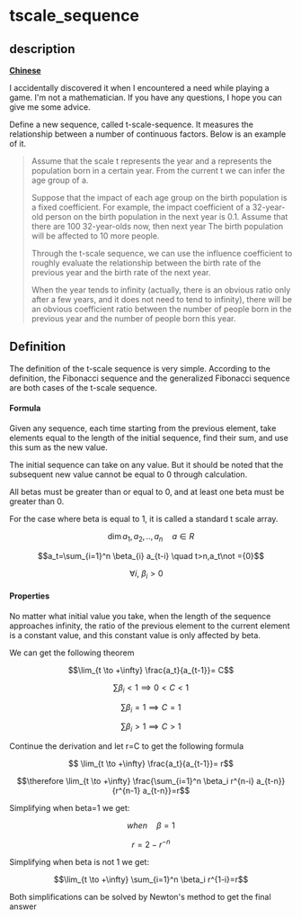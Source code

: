 # tscale_sequence

## description

**[Chinese](README_CN.md)**

I accidentally discovered it when I encountered a need while playing a game. I'm not a mathematician. If you have any questions, I hope you can give me some advice.

Define a new sequence, called t-scale-sequence. It measures the relationship between a number of continuous factors. Below is an example of it.

> Assume that the scale t represents the year and a represents the population born in a certain year. From the current t we can infer the age group of a.
>
> Suppose that the impact of each age group on the birth population is a fixed coefficient. For example, the impact coefficient of a 32-year-old person on the birth population in the next year is 0.1. Assume that there are 100 32-year-olds now, then next year The birth population will be affected to 10 more people.
>
> Through the t-scale sequence, we can use the influence coefficient to roughly evaluate the relationship between the birth rate of the previous year and the birth rate of the next year.
>
> When the year tends to infinity (actually, there is an obvious ratio only after a few years, and it does not need to tend to infinity), there will be an obvious coefficient ratio between the number of people born in the previous year and the number of people born this year.

## Definition

The definition of the t-scale sequence is very simple. According to the definition, the Fibonacci sequence and the generalized Fibonacci sequence are both cases of the t-scale sequence.

#### Formula

Given any sequence, each time starting from the previous element, take elements equal to the length of the initial sequence, find their sum, and use this sum as the new value.

The initial sequence can take on any value. But it should be noted that the subsequent new value cannot be equal to 0 through calculation.

All betas must be greater than or equal to 0, and at least one beta must be greater than 0.

For the case where beta is equal to 1, it is called a standard t scale array.

$$\dim a_1,a_2,..,a_n \quad a\in R$$

$$a_t=\sum_{i=1}^n \beta_{i} a_{t-i} \quad t>n,a_t\not ={0}$$

$$\forall i, \ \beta_i > 0 \quad$$

#### Properties

No matter what initial value you take, when the length of the sequence approaches infinity, the ratio of the previous element to the current element is a constant value, and this constant value is only affected by beta.

We can get the following theorem

$$\lim_{t \to +\infty} \frac{a_t}{a_{t-1}}= C$$

$$\sum \beta_i < 1 \implies 0 < C < 1$$

$$\sum \beta_i = 1 \implies C = 1$$

$$\sum \beta_i > 1 \implies C > 1$$

Continue the derivation and let r=C to get the following formula

$$ \lim_{t \to +\infty} \frac{a_t}{a_{t-1}}= r$$

$$\therefore \lim_{t \to +\infty} \frac{\sum_{i=1}^n \beta_i r^{n-i} a_{t-n}}{r^{n-1} a_{t-n}}=r$$

Simplifying when beta=1 we get:

$$when \quad \beta =1$$

$$r=2-r^{-n}$$

Simplifying when beta is not 1 we get:

$$\lim_{t \to +\infty} \sum_{i=1}^n \beta_i r^{1-i}=r$$

Both simplifications can be solved by Newton's method to get the final answer